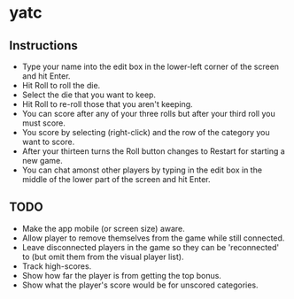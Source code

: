 # yatc

## Instructions
* Type your name into the edit box in the lower-left corner of the screen and hit Enter.
* Hit Roll to roll the die.
* Select the die that you want to keep.
* Hit Roll to re-roll those that you aren't keeping.
* You can score after any of your three rolls but after your third roll you must score.
* You score by selecting (right-click) and the row of the category you want to score.
* After your thirteen turns the Roll button changes to Restart for starting a new game.
* You can chat amonst other players by typing in the edit box in the middle of the lower part of the screen and hit Enter.

## TODO
* Make the app mobile (or screen size) aware.
* Allow player to remove themselves from the game while still connected.
* Leave disconnected players in the game so they can be 'reconnected' to (but omit them from the visual player list).
* Track high-scores.
* Show how far the player is from getting the top bonus.
* Show what the player's score would be for unscored categories.

